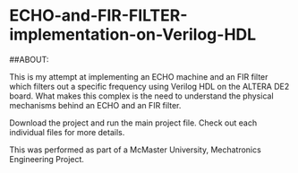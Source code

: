 # ECHO-and-FIR-FILTER-implementation-on-Verilog-HDL

##ABOUT:

This is my attempt at implementing an ECHO machine and an FIR filter which filters out a specific frequency using Verilog HDL on the ALTERA DE2 board. What makes this complex is the need to understand the physical mechanisms behind an ECHO and an FIR filter.

Download the project and run the main project file. Check out each individual files for more details.

This was performed as part of a McMaster University, Mechatronics Engineering Project.
